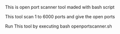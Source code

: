 This is open port scanner tool maded with bash script

This tool scan 1 to 6000 ports and give the open ports


Run This tool by executing  bash openportscanner.sh
